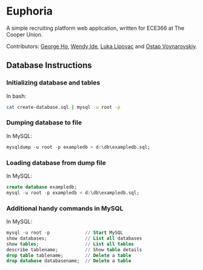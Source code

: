 # Euphoria

A simple recruiting platform web application, written for ECE366 at The Cooper Union.

Contributors: [George Ho](https://github.com/eigenfoo), [Wendy Ide](https://github.com/wside), [Luka Lipovac](https://github.com/lipovac) and [Ostap Voynarovskiy](https://github.com/ostapstephan).

## Database Instructions   

### Initializing database and tables

In bash:

```bash
cat create-database.sql | mysql -u root -p
```

### Dumping database to file

In MySQL:

```sql
mysqldump -u root -p exampledb > d:\db\exampledb.sql;
```

### Loading database from dump file

In MySQL:

```sql
create database exampledb;
mysql -u root -p exampledb < d:\db\exampledb.sql;
```

### Additional handy commands in MySQL

In MySQL:

```sql
mysql -u root -p             // Start MySQL
show databases;              // List all databases
show tables;                 // List all tables
describe tablename;          // Show table details
drop table tablename;        // Delete a table
drop database databasename;  // Delete a table
```

